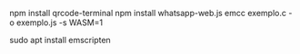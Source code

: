 npm install qrcode-terminal
npm install whatsapp-web.js
emcc exemplo.c -o exemplo.js -s WASM=1

sudo apt install emscripten